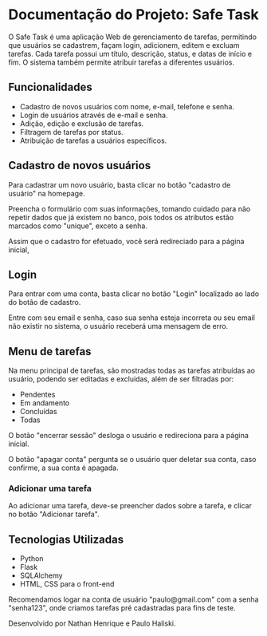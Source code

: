 <h1>Documentação do Projeto: Safe Task</h1>

<p>O Safe Task é uma aplicação Web de gerenciamento de tarefas, permitindo que usuários se cadastrem, façam login, adicionem, editem e excluam tarefas. Cada tarefa possui um título, descrição, status, e datas de início e fim. O sistema também permite atribuir tarefas a diferentes usuários.</p>

<h2>Funcionalidades</h2>
<ul>
  <li>Cadastro de novos usuários com nome, e-mail, telefone e senha.</li>
  <li>Login de usuários através de e-mail e senha.</li>
  <li>Adição, edição e exclusão de tarefas.</li>
  <li>Filtragem de tarefas por status.</li>
  <li>Atribuição de tarefas a usuários específicos.</li>
</ul>

<h2>Cadastro de novos usuários</h2>
<p>Para cadastrar um novo usuário, basta clicar no botão "cadastro de usuário" na homepage.</p>
<p>Preencha o formulário com suas informações, tomando cuidado para não repetir dados que já existem no banco, pois todos os atributos estão marcados como "unique", exceto a senha.</p>
<p>Assim que o cadastro for efetuado, você será redireciado para a página inicial,</p>

<h2>Login</h2>
<p>Para entrar com uma conta, basta clicar no botão "Login" localizado ao lado do botão de cadastro.</p>
<p>Entre com seu email e senha, caso sua senha esteja incorreta ou seu email não existir no sistema, o usuário receberá uma mensagem de erro.</p>
 
<h2>Menu de tarefas</h2>
<p>Na menu principal de tarefas, são mostradas todas as tarefas atribuídas ao usuário, podendo ser editadas e excluidas, além de ser filtradas por:</p>
<ul>
    <li>Pendentes</li>
    <li>Em andamento</li>
    <li>Concluídas</li>
    <li>Todas</li>
</ul>
<p>O botão "encerrar sessão" desloga o usuário e redireciona para a página inicial.</p>
<p>O botão "apagar conta" pergunta se o usuário quer deletar sua conta, caso confirme, a sua conta é apagada.</p>
<h3>Adicionar uma tarefa</h3>
<p>Ao adicionar uma tarefa, deve-se preencher dados sobre a tarefa, e clicar no botão "Adicionar tarefa".</p>

<h2>Tecnologias Utilizadas</h2>
<ul>
  <li>Python</li>
  <li>Flask</li>
  <li>SQLAlchemy</li>
  <li>HTML, CSS para o front-end</li>
</ul>

<p>Recomendamos logar na conta de usuário "paulo@gmail.com" com a senha "senha123", onde criamos tarefas pré cadastradas para fins de teste.</p>

<p>Desenvolvido por Nathan Henrique e Paulo Haliski.</p>
